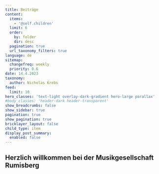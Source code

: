 ```yaml
---
title: Beiträge
content:
  items:
    - '@self.children'
  limit: 6
  order:
    by: folder
    dir: desc
  pagination: true
  url_taxonomy_filters: true
language: de
sitemap:
  changefreq: weekly
  priority: 0.6
date: 14.4.2023
taxonomy:
  author: Nicholas Krebs
feed:
  limit: 10
hero_classes: 'text-light overlay-dark-gradient hero-large parallax'
#body_classes: 'header-dark header-transparent'
show_breadcrumbs: false
show_sidebar: true
pagination: true
show_pagination: true
bricklayer_layout: false
child_type: item
display_post_summary:
  enabled: false
---
```


## Herzlich willkommen bei der Musikgesellschaft Rumisberg
